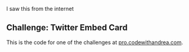I saw this from the internet

## Challenge: Twitter Embed Card

This is the code for one of the challenges at [pro.codewithandrea.com](https://pro.codewithandrea.com/).


